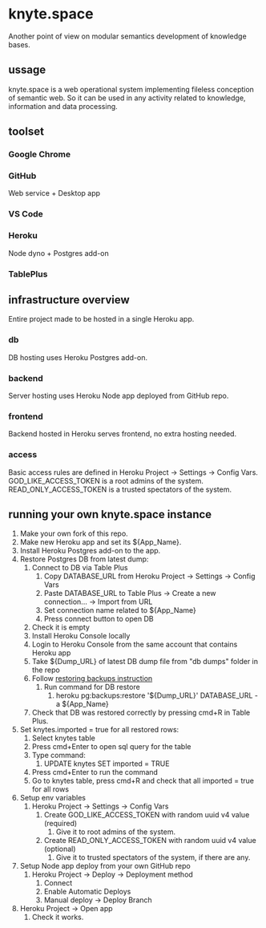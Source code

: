 # knyte.space
Another point of view on modular semantics development of knowledge bases.

## ussage
knyte.space is a web operational system implementing fileless conception of semantic web. So it can be used in any activity related to knowledge, information and data processing.

## toolset
### Google Chrome
### GitHub
Web service + Desktop app
### VS Code
### Heroku
Node dyno + Postgres add-on
### TablePlus

## infrastructure overview
Entire project made to be hosted in a single Heroku app.
### db
DB hosting uses Heroku Postgres add-on.
### backend
Server hosting uses Heroku Node app deployed from GitHub repo.
### frontend
Backend hosted in Heroku serves frontend, no extra hosting needed.
### access
Basic access rules are defined in Heroku Project -> Settings -> Config Vars.
GOD_LIKE_ACCESS_TOKEN is a root admins of the system.
READ_ONLY_ACCESS_TOKEN is a trusted spectators of the system.

## running your own knyte.space instance
1. Make your own fork of this repo.
1. Make new Heroku app and set its ${App_Name}.
1. Install Heroku Postgres add-on to the app.
1. Restore Postgres DB from latest dump:
    1. Connect to DB via Table Plus
        1. Copy DATABASE_URL from Heroku Project -> Settings -> Config Vars
        1. Paste DATABASE_URL to Table Plus -> Create a new connection... -> Import from URL
        1. Set connection name related to ${App_Name}
        1. Press connect button to open DB
    1. Check it is empty
    1. Install Heroku Console locally
    1. Login to Heroku Console from the same account that contains Heroku app
    1. Take ${Dump_URL} of latest DB dump file from "db dumps" folder in the repo
    1. Follow [restoring backups instruction](https://devcenter.heroku.com/articles/heroku-postgres-backups#restoring-backups)
        1. Run command for DB restore
            1. heroku pg:backups:restore '${Dump_URL}' DATABASE_URL -a ${App_Name}
    1. Check that DB was restored correctly by pressing cmd+R in Table Plus.
1. Set knytes.imported = true for all restored rows:
    1. Select knytes table
    1. Press cmd+Enter to open sql query for the table
    1. Type command:
        1. UPDATE knytes SET imported = TRUE
    1. Press cmd+Enter to run the command
    1. Go to knytes table, press cmd+R and check that all imported = true for all rows
1. Setup env variables
    1. Heroku Project -> Settings -> Config Vars
        1. Create GOD_LIKE_ACCESS_TOKEN with random uuid v4 value (required)
            1. Give it to root admins of the system.
        1. Create READ_ONLY_ACCESS_TOKEN with random uuid v4 value (optional)
            1. Give it to trusted spectators of the system, if there are any.
1. Setup Node app deploy from your own GitHub repo
    1. Heroku Project -> Deploy -> Deployment method
        1. Connect
        1. Enable Automatic Deploys
        1. Manual deploy -> Deploy Branch
1. Heroku Project -> Open app
    1. Check it works.